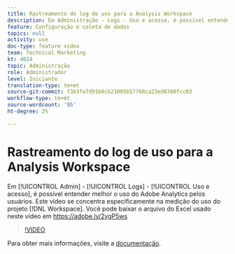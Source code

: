 ```yaml
---
title: Rastreamento do log de uso para a Analysis Workspace
description: Em Administração - Logs - Uso e acesso, é possível entender melhor o uso do Adobe Analytics por parte dos usuários. Este vídeo se concentra especificamente na medição do uso do projeto do Workspace.
feature: Configuração e coleta de dados
topics: null
activity: use
doc-type: feature video
team: Technical Marketing
kt: 4024
topic: Administração
role: Administrador
level: Iniciante
translation-type: tm+mt
source-git-commit: f3b3fa7d91b0cb21005b57768ca23ed6700fcc03
workflow-type: tm+mt
source-wordcount: '95'
ht-degree: 2%

---
```



# Rastreamento do log de uso para a Analysis Workspace

Em [!UICONTROL Admin] - [!UICONTROL Logs] - [!UICONTROL Uso e acesso], é possível entender melhor o uso do Adobe Analytics pelos usuários. Este vídeo se concentra especificamente na medição do uso do projeto [!DNL Workspace]. Você pode baixar o arquivo do Excel usado neste vídeo em https://adobe.ly/2ygP5ws

>[!VIDEO](https://video.tv.adobe.com/v/29768/?quality=12)

Para obter mais informações, visite a [documentação](https://docs.adobe.com/help/en/analytics/admin/admin-tools/logs.html).
